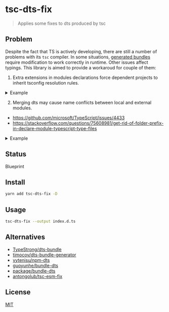 # tsc-dts-fix
> Applies some fixes to dts produced by tsc

## Problem
Despite the fact that TS is actively developing, there are still a number of problems with its `tsc` compiler.
In some situations, [generated bundles](https://github.com/antongolub/tsc-esm-fix) require modification to work correctly in runtime.
Other issues affect typings. This library is aimed to provide a workaroud for couple of them:
1. Extra extensions in modules declarations force dependent projects to inherit tsconfig resolution rules.
<details>
<summary>Example</summary>

[coderef-1](src/test/fixtures/allow-ts-ext)

```ts
// a.ts
export * from './b.ts'
// b.ts
export const b = 'b'
// index.ts
export * from './a.ts'
```

```shell
tsc --emitDeclarationOnly --allowImportingTsExtensions
```
gives several dts:
```ts
// a.d.ts
export * from './b.ts'
// b.d.ts
export const b = 'b'
// index.d.ts
export * from './a.ts'
```

Meanwhile, [coderef-2](src/test/fixtures/legacy-ts-project)
```ts
export * from 'allow-ts-ext'
```
```shell
tsc --emitDeclarationOnly

1:15 - error TS5097: An import path can only end with a '.ts' extension when 'allowImportingTsExtensions' is enabled.
1 export * from './a.ts'
                ~~~~~~~~
Found 2 errors in 2 files.
Errors  Files
     1  ../allow-ts-ext/a.ts:1
     1  ../allow-ts-ext/index.ts:1
```

</details>

2. Merging dts may cause name conflicts between local and external modules.
* https://github.com/microsoft/TypeScript/issues/4433
* https://stackoverflow.com/questions/75608981/get-rid-of-folder-prefix-in-declare-module-typescript-type-files

<details>
<summary>Example</summary>

[coderef](./src/test/fixtures/name-clash)

```ts
// depseek.ts
export const foo = 'bar'

// index.ts
export {foo} from './depseek'
export {depseek} from 'depseek'
```
````shell
tsc --emitDeclarationOnly --declaration --outFile index.d.ts
````
gives:
```ts
declare module "index" {
  export {foo} from "depseek";
  export {depseek} from "depseek";
}
```

</details>

## Status
Blueprint

## Install
```sh
yarn add tsc-dts-fix -D
```

## Usage
```sh
tsc-dts-fix --output index.d.ts
```

## Alternatives
* [TypeStrong/dts-bundle](https://github.com/TypeStrong/dts-bundle)
* [timocov/dts-bundle-generator](https://github.com/timocov/dts-bundle-generator)
* [vytenisu/npm-dts](https://github.com/vytenisu/npm-dts)
* [guoyunhe/bundle-dts](https://github.com/guoyunhe/bundle-dts)
* [package/bundle-dts](https://www.npmjs.com/package/bundle-dts)
* [antongolub/tsc-esm-fix](https://github.com/antongolub/tsc-esm-fix)

## License
[MIT](./LICENSE)
